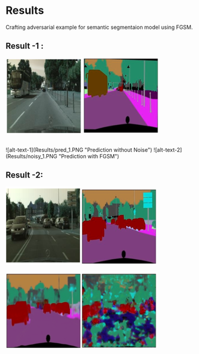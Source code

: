 # Results
Crafting adversarial example for semantic segmentaion model using FGSM.
## Result -1 :
![alt-text-1](Results/org_1.PNG "Clean Image") ![alt-text-2](Results/true_1.PNG "Ground truth")

<br>
![alt-text-1](Results/pred_1.PNG "Prediction without Noise") ![alt-text-2](Results/noisy_1.PNG "Prediction with FGSM")

## Result -2:
![alt-text-1](Results/org_3.PNG "Clean Image") ![alt-text-2](Results/true_3.PNG "Ground truth")

![alt-text-1](Results/pred_3.PNG "Prediction without Noise") ![alt-text-2](Results/noisy_3.PNG "Prediction with FGSM")
